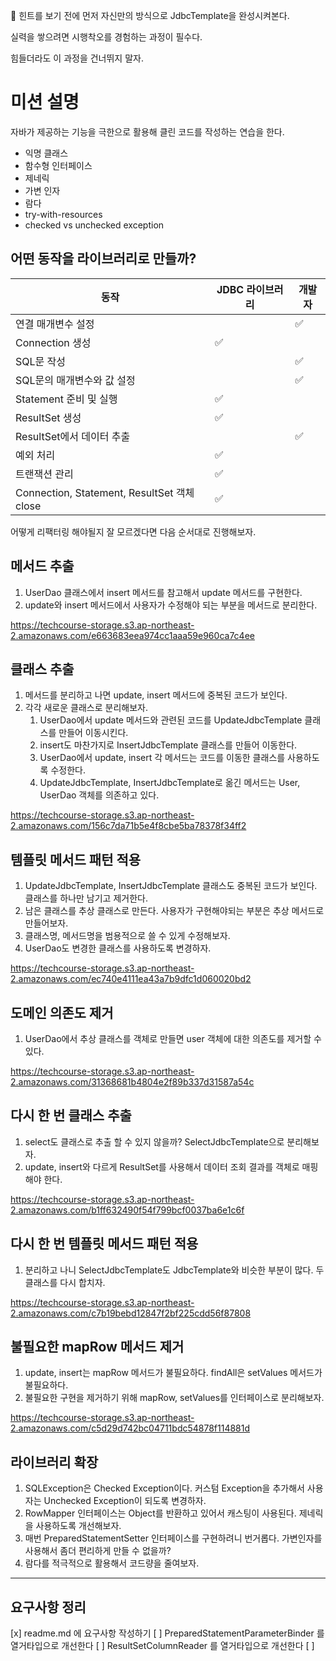 🚨 힌트를 보기 전에 먼저 자신만의 방식으로 JdbcTemplate을 완성시켜본다.

실력을 쌓으려면 시행착오를 경험하는 과정이 필수다.

힘들더라도 이 과정을 건너뛰지 말자.

# **미션 설명**

자바가 제공하는 기능을 극한으로 활용해 클린 코드를 작성하는 연습을 한다.

- 익명 클래스
- 함수형 인터페이스
- 제네릭
- 가변 인자
- 람다
- try-with-resources
- checked vs unchecked exception

## **어떤 동작을 라이브러리로 만들까?**

| 동작 | JDBC 라이브러리 | 개발자 |
| --- | --- | --- |
| 연결 매개변수 설정 |  | ✅ |
| Connection 생성 | ✅ |  |
| SQL문 작성 |  | ✅ |
| SQL문의 매개변수와 값 설정 |  | ✅ |
| Statement 준비 및 실행 | ✅ |  |
| ResultSet 생성 | ✅ |  |
| ResultSet에서 데이터 추출 |  | ✅ |
| 예외 처리 | ✅ |  |
| 트랜잭션 관리 | ✅ |  |
| Connection, Statement, ResultSet 객체 close | ✅ |  |

어떻게 리팩터링 해야될지 잘 모르겠다면 다음 순서대로 진행해보자.

## **메서드 추출**

1. UserDao 클래스에서 insert 메서드를 참고해서 update 메서드를 구현한다.
2. update와 insert 메서드에서 사용자가 수정해야 되는 부분을 메서드로 분리한다.

https://techcourse-storage.s3.ap-northeast-2.amazonaws.com/e663683eea974cc1aaa59e960ca7c4ee

## **클래스 추출**

1. 메서드를 분리하고 나면 update, insert 메서드에 중복된 코드가 보인다.
2. 각각 새로운 클래스로 분리해보자.
    1. UserDao에서 update 메서드와 관련된 코드를 UpdateJdbcTemplate 클래스를 만들어 이동시킨다.
    2. insert도 마찬가지로 InsertJdbcTemplate 클래스를 만들어 이동한다.
    3. UserDao에서 update, insert 각 메서드는 코드를 이동한 클래스를 사용하도록 수정한다.
    4. UpdateJdbcTemplate, InsertJdbcTemplate로 옮긴 메서드는 User, UserDao 객체를 의존하고 있다.

https://techcourse-storage.s3.ap-northeast-2.amazonaws.com/156c7da71b5e4f8cbe5ba78378f34ff2

## **템플릿 메서드 패턴 적용**

1. UpdateJdbcTemplate, InsertJdbcTemplate 클래스도 중복된 코드가 보인다. 클래스를 하나만 남기고 제거한다.
2. 남은 클래스를 추상 클래스로 만든다. 사용자가 구현해야되는 부분은 추상 메서드로 만들어보자.
3. 클래스명, 메서드명을 범용적으로 쓸 수 있게 수정해보자.
4. UserDao도 변경한 클래스를 사용하도록 변경하자.

https://techcourse-storage.s3.ap-northeast-2.amazonaws.com/ec740e4111ea43a7b9dfc1d060020bd2

## **도메인 의존도 제거**

1. UserDao에서 추상 클래스를 객체로 만들면 user 객체에 대한 의존도를 제거할 수 있다.

https://techcourse-storage.s3.ap-northeast-2.amazonaws.com/31368681b4804e2f89b337d31587a54c

## **다시 한 번 클래스 추출**

1. select도 클래스로 추출 할 수 있지 않을까? SelectJdbcTemplate으로 분리해보자.
2. update, insert와 다르게 ResultSet를 사용해서 데이터 조회 결과를 객체로 매핑해야 한다.

https://techcourse-storage.s3.ap-northeast-2.amazonaws.com/b1ff632490f54f799bcf0037ba6e1c6f

## **다시 한 번 템플릿 메서드 패턴 적용**

1. 분리하고 나니 SelectJdbcTemplate도 JdbcTemplate와 비슷한 부분이 많다. 두 클래스를 다시 합치자.

https://techcourse-storage.s3.ap-northeast-2.amazonaws.com/c7b19bebd12847f2bf225cdd56f87808

## **불필요한 mapRow 메서드 제거**

1. update, insert는 mapRow 메서드가 불필요하다. findAll은 setValues 메서드가 불필요하다.
2. 불필요한 구현을 제거하기 위해 mapRow, setValues를 인터페이스로 분리해보자.

https://techcourse-storage.s3.ap-northeast-2.amazonaws.com/c5d29d742bc04711bdc54878f114881d

## **라이브러리 확장**

1. SQLException은 Checked Exception이다. 커스텀 Exception을 추가해서 사용자는 Unchecked Exception이 되도록 변경하자.
2. RowMapper 인터페이스는 Object를 반환하고 있어서 캐스팅이 사용된다. 제네릭을 사용하도록 개선해보자.
3. 매번 PreparedStatementSetter 인터페이스를 구현하려니 번거롭다. 가변인자를 사용해서 좀더 편리하게 만들 수 없을까?
4. 람다를 적극적으로 활용해서 코드량을 줄여보자.

---
## 요구사항 정리

[x] readme.md 에 요구사항 작성하기
[ ] PreparedStatementParameterBinder 를 열거타입으로 개선한다
[ ] ResultSetColumnReader 를 열거타입으로 개선한다 
[ ] 